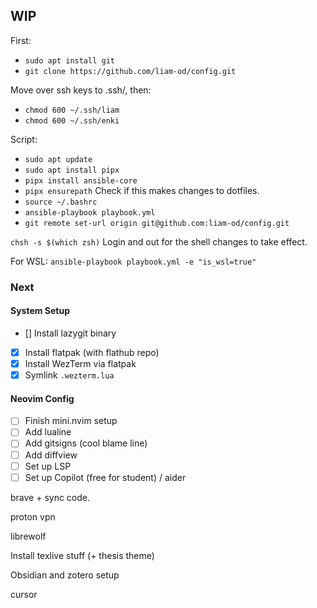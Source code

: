 ## WIP

First:
- `sudo apt install git`
- `git clone https://github.com/liam-od/config.git`

Move over ssh keys to .ssh/, then:
- `chmod 600 ~/.ssh/liam`
- `chmod 600 ~/.ssh/enki`

Script:
- `sudo apt update`
- `sudo apt install pipx`
- `pipx install ansible-core`
- `pipx ensurepath` Check if this makes changes to dotfiles.
- `source ~/.bashrc`
- `ansible-playbook playbook.yml`
- `git remote set-url origin git@github.com:liam-od/config.git`

`chsh -s $(which zsh)`
Login and out for the shell changes to take effect.

For WSL: `ansible-playbook playbook.yml -e "is_wsl=true"`

### Next

#### System Setup
- [] Install lazygit binary
- [X] Install flatpak (with flathub repo)
- [X] Install WezTerm via flatpak
- [X] Symlink `.wezterm.lua`

#### Neovim Config
- [ ] Finish mini.nvim setup
- [ ] Add lualine
- [ ] Add gitsigns (cool blame line)
- [ ] Add diffview
- [ ] Set up LSP
- [ ] Set up Copilot (free for student) / aider

brave + sync code.

proton vpn

librewolf

Install texlive stuff (+ thesis theme)

Obsidian and zotero setup

cursor
